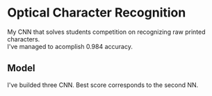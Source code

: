# Optical Character Recognition

My CNN that solves students competition on recognizing raw printed characters.  
I've managed to acomplish 0.984 accuracy.

## Model

I've builded three CNN. Best score corresponds to the second NN.